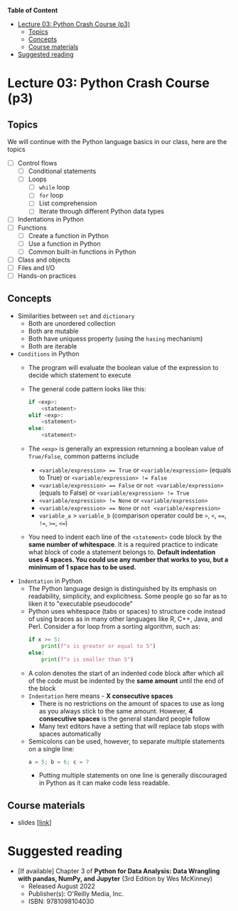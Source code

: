 **Table of Content**
- [Lecture 03: Python Crash Course (p3)](#lecture-03-python-crash-course-p3)
  - [Topics](#topics)
  - [Concepts](#concepts)
  - [Course materials](#course-materials)
- [Suggested reading](#suggested-reading)

# Lecture 03: Python Crash Course (p3)

## Topics
We will continue with the Python language basics in our class, here are the topics
* [ ] Control flows
  * [ ] Conditional statements
  * [ ] Loops
    * [ ] `while` loop
    * [ ] `for` loop
    * [ ] List comprehension
    * [ ] Iterate through different Python data types
* [ ] Indentations in Python
* [ ] Functions
  * [ ] Create a function in Python
  * [ ] Use a function in Python
  * [ ] Common built-in functions in Python
* [ ] Class and objects
* [ ] Files and I/O
* [ ] Hands-on practices

## Concepts
* Similarities between `set` and `dictionary`
  * Both are unordered collection
  * Both are mutable
  * Both have uniquess property (using the `hasing` mechanism)
  * Both are iterable
* `Conditions` in Python
  * The program will evaluate the boolean value of the expression to decide which statement to execute
  * The general code pattern looks like this:


      ```python
      if <exp>:
          <statement>
      elif <exp>:
          <statement>
      else:
          <statement>
      ```

  * The `<exp>` is generally an expression returnning a boolean value of `True/False`, common patterns include
    * `<variable/expression> == True` or `<variable/expression>` (equals to True) or `<variable/expression> != False`
    * `<variable/expression> == False` or `not <variable/expression>` (equals to False) or `<variable/expression> != True`
    * `<variable/expression> != None` or `<variable/expression>`
    * `<variable/expression> == None` or `not <variable/expression>` 
    * `variable_a` > `variable_b` (comparison operator could be `>`, `<`, `==`, `!=`, `>=`, `<=`)
  * You need to indent each line of the `<statement>` code block by the **same number of whitespace**. It is a required practice to indicate what block of code a statement belongs to. **Default indentation uses 4 spaces. You could use any number that works to you, but a minimum of 1 space has to be used.**
* `Indentation` in Python
  * The Python language design is distinguished by its emphasis on readability, simplicity, and explicitness. Some people go so far as to liken it to "executable pseudocode"
  * Python uses whitespace (tabs or spaces) to structure code instead of using braces as in many other languages like R, C++, Java, and Perl. Consider a for loop from a sorting algorithm, such as:
      ```python
      if x >= 5:
          print(f"x is greater or equal to 5")
      else:
          print(f"x is smaller than 5")
      ```
  * A colon denotes the start of an indented code block after which all of the code must be indented by the **same amount** until the end of the block
  * `Indentation` here means - **X consecutive spaces**
    * There is no restrictions on the amount of spaces to use as long as you always stick to the same amount. However, **4 consecutive spaces** is the general standard people follow
    * Many text editors have a setting that will replace tab stops with spaces automatically
  * Semicolons can be used, however, to separate multiple statements on a single line:
      ```python
      a = 5; b = 6; c = 7
      ```
    * Putting multiple statements on one line is generally discouraged in Python as it can make code less readable.

## Course materials
* slides [[link](https://docs.google.com/presentation/d/15pB4adripXMd1-PTQyZObfxlD2-ablKSpDUrfIiKPFQ/edit?usp=sharing)]

# Suggested reading
* [If available] Chapter 3 of **Python for Data Analysis: Data Wrangling with pandas, NumPy, and Jupyter** (3rd Edition by Wes McKinney)
  * Released August 2022
  * Publisher(s): O'Reilly Media, Inc.
  * ISBN: 9781098104030
